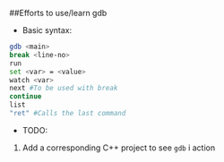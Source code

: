 ##Efforts to use/learn gdb

- Basic syntax:
```bash
gdb <main>
break <line-no>
run
set <var> = <value>
watch <var>
next #To be used with break
continue
list
"ret" #Calls the last command

```
- TODO:
1. Add a corresponding C++ project to see `gdb` i action
